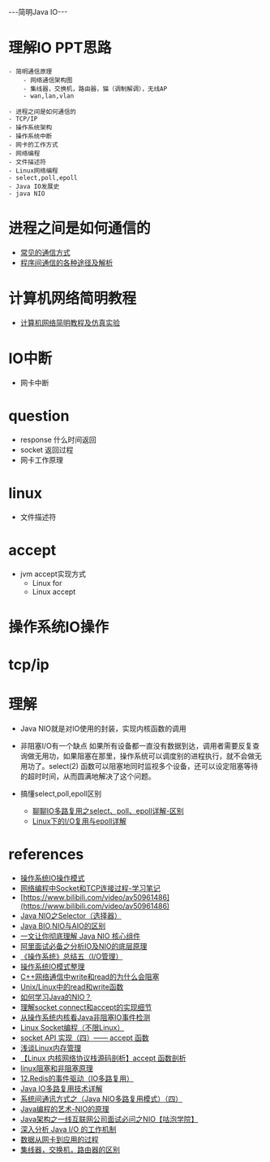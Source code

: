 
---简明Java IO---
# 理解IO PPT思路
    - 简明通信原理
        - 网络通信架构图
        - 集线器，交换机，路由器，猫（调制解调），无线AP
        - wan,lan,vlan

    - 进程之间是如何通信的
    - TCP/IP
    - 操作系统架构
    - 操作系统中断
    - 网卡的工作方式
    - 网络编程
    - 文件描述符
    - Linux网络编程
    - select,poll,epoll
    - Java IO发展史
    - java NIO





# 进程之间是如何通信的
- [常见的通信方式](https://www.cnblogs.com/LUO77/p/5816326.html)
- [程序间通信的各种途径及解析](https://www.cnblogs.com/wskaihd/archive/2009/07/22/1528471.html)

# 计算机网络简明教程
- [计算机网络简明教程及仿真实验](https://www.bilibili.com/video/av34135819/?p=5)


# IO中断
- 网卡中断



# question
- response 什么时间返回
- socket 返回过程
- 网卡工作原理


# linux
- 文件描述符

# accept
- jvm accept实现方式
    - Linux for
    - Linux accept

# 操作系统IO操作

# tcp/ip

# 理解 
- Java NIO就是对IO使用的封装，实现内核函数的调用

- 非阻塞I/O有一个缺点
    如果所有设备都一直没有数据到达，调用者需要反复查询做无用功，如果阻塞在那里，操作系统可以调度别的进程执行，就不会做无用功了。select(2) 函数可以阻塞地同时监视多个设备，还可以设定阻塞等待的超时时间，从而圆满地解决了这个问题。


- 搞懂select,poll,epoll区别
    - [聊聊IO多路复用之select、poll、epoll详解-区别](https://www.jianshu.com/p/dfd940e7fca2)
    - [Linux下的I/O复用与epoll详解](https://www.cnblogs.com/lojunren/p/3856290.html)



# references
- [操作系统IO操作模式](https://blog.csdn.net/u012474535/article/details/80733118)
- [网络编程中Socket和TCP连接过程-学习笔记](https://blog.csdn.net/la745739773/article/details/91385275)
- [https://www.bilibili.com/video/av50961486](https://www.bilibili.com/video/av50961486)
- [Java NIO之Selector（选择器）](https://www.cnblogs.com/snailclimb/p/9086334.html)
- [Java BIO,NIO与AIO的区别](https://www.cnblogs.com/barrywxx/p/8430790.html)
- [一文让你彻底理解 Java NIO 核心组件](https://blog.csdn.net/javaxuexi123/article/details/81910644)
- [阿里面试必备之分析IO及NIO的底层原理](https://www.bilibili.com/video/av23594034/?spm_id_from=333.788.b_7265636f5f6c697374.4)
- [《操作系统》总结五（I/O管理）](https://blog.csdn.net/bigpudding24/article/details/48901473#t3)
- [操作系统IO模式整理](https://juejin.im/entry/5a72d7f36fb9a01ca8724e36)
- [C++网络通信中write和read的为什么会阻塞](https://blog.csdn.net/bian_qing_quan11/article/details/77853701)
- [Unix/Linux中的read和write函数](https://www.cnblogs.com/xiehongfeng100/p/4619451.html)
- [如何学习Java的NIO？](https://www.zhihu.com/question/29005375/answer/667616386)
- [理解socket connect和accept的实现细节](http://xiaorui.cc/2016/05/04/%E7%90%86%E8%A7%A3socket-connect%E5%92%8Caccept%E7%9A%84%E5%AE%9E%E7%8E%B0%E7%BB%86%E8%8A%82/)
- [从操作系统内核看Java非阻塞IO事件检测](https://blog.csdn.net/wangyangzhizhou/article/details/52573310)
- [Linux Socket编程（不限Linux）](https://www.cnblogs.com/skynet/archive/2010/12/12/1903949.html)
- [socket API 实现（四）—— accept 函数](http://blog.guorongfei.com/2014/10/29/socket-accept/)
- [浅谈Linux内存管理](https://zhuanlan.zhihu.com/p/67059173)
- [【Linux 内核网络协议栈源码剖析】accept 函数剖析](https://blog.csdn.net/wenqian1991/article/details/46794647)
- [linux阻塞和非阻塞原理](https://ezbcw.iteye.com/blog/2164778)
- [12.Redis的事件驱动（IO多路复用）](https://blog.csdn.net/u014590757/article/details/79860766)
- [Java IO多路复用技术详解](https://blog.csdn.net/weililansehudiefei/article/details/70885515)
- [系统间通讯方式之（Java NIO多路复用模式）（四）](https://blog.csdn.net/u010963948/article/details/78507255)
- [Java编程的艺术-NIO的原理](https://www.bilibili.com/video/av55255759?from=search&seid=9541834285236327097)
- [Java架构之一线互联网公司面试必问之NIO【咕泡学院】](https://www.bilibili.com/video/av29590429?from=search&seid=9541834285236327097)
- [深入分析 Java I/O 的工作机制](https://www.ibm.com/developerworks/cn/java/j-lo-javaio/index.html)
- [数据从网卡到应用的过程](https://chenyongjun.vip/articles/108)
- [集线器，交换机，路由器的区别](https://www.bilibili.com/video/av34083775?from=search&seid=16031193203558461900)